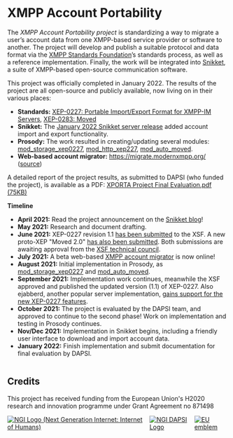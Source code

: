 # XMPP Account Portability

The _XMPP Account Portability project_ is standardizing a way to migrate a
user’s account data from one XMPP-based service provider or software to
another. The project will develop and publish a suitable protocol and data
format via the [XMPP Standards Foundation](https://xmpp.org/)’s standards
process, as well as a reference implementation. Finally, the work will be
integrated into [Snikket](https://snikket.org/), a suite of XMPP-based
open-source communication software.

This project was officially completed in January 2022. The results of the
project are all open-source and publicly available, now living on in their
various places:

- **Standards:** [XEP-0227: Portable Import/Export Format for XMPP-IM Servers](https://xmpp.org/extensions/xep-0227.html), [XEP-0283: Moved](https://xmpp.org/extensions/xep-0283.html)
- **Snikket:** The [January 2022 Snikket server release](https://snikket.org/blog/jan-2022-server-release/)
    added account import and export functionality.
- **Prosody:** The work resulted in creating/updating several modules: [mod_storage_xep0227](https://prosody.im/doc/modules/mod_storage_xep0227),
    [mod_http_xep227](https://modules.prosody.im/mod_http_xep227), [mod_auto_moved](https://modules.prosody.im/mod_auto_moved).
- **Web-based account migrator:** https://migrate.modernxmpp.org/ ([source](https://github.com/snikket-im/xmpp-account-exporter))

A detailed report of the project results, as submitted to DAPSI (who funded the project), is available as a PDF: [XPORTA Project Final Evaluation.pdf (75KB)](/files/XPORTA%20Project%20Final%20Evaluation.pdf)

**Timeline**

- **April 2021:** Read the project announcement on the [Snikket blog](https://snikket.org/blog/dapsi-fund-account-portability/)!
- **May 2021:** Research and document drafting.
- **June 2021:** XEP-0227 revision 1.1 [has been submitted](https://github.com/xsf/xeps/pull/1064) to the XSF. A new proto-XEP "Moved 2.0" [has also been submitted](https://xmpp.org/extensions/inbox/moved2.html). Both submissions are awaiting approval from the [XSF technical council](https://xmpp.org/about/xmpp-standards-foundation.html#council).
- **July 2021:** A beta web-based [XMPP account migrator](https://migrate.modernxmpp.org/) is now online!
- **August 2021:** Initial implementation in Prosody, as [mod_storage_xep0227](https://prosody.im/doc/modules/mod_storage_xep0227) and [mod_auto_moved](https://modules.prosody.im/mod_auto_moved).
- **September 2021:** Implementation work continues, meanwhile the XSF approved and published the updated version (1.1) of XEP-0227. Also ejabberd, another popular server implementation, [gains support for the new XEP-0227 features](https://github.com/processone/ejabberd/issues/3676).
- **October 2021:** The project is evaluated by the DAPSI team, and approved to continue to the second phase! Work on implementation and testing in Prosody continues.
- **Nov/Dec 2021:** Implementation in Snikket begins, including a friendly user interface to download and import account data.
- **January 2022:** Finish implementation and submit documentation for final evaluation by DAPSI.

<div style="display:flex; flex-direction: column;">
  <div>
    <h2>Credits</h2>
    <p>
      This project has received funding from the European Union's
      H2020 research and innovation programme under Grant Agreement
      no 871498
    </p>
  </div>
  <div style="display:flex; flex-direction:row;">
    <a href="https://www.ngi.eu/"><img src="/img/Logo-NGI_Explicit-with-baseline-rgb.png" alt="NGI Logo (Next Generation Internet: Internet of Humans)" style="border:none"></a>
    <a href="https://www.ngi.eu/"><img src="/img/NGI_DAPSI_Tag-color-positive.png" alt="NGI DAPSI Logo" style="border:none"></a>
    <a href="https://europa.eu/"><img src="/img/EU%20emblem.jpg" alt="EU emblem" style="border:none"></a>
  </div>
</div>
